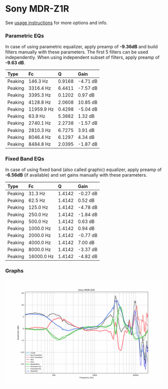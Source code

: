 # Sony MDR-Z1R
See [usage instructions](https://github.com/jaakkopasanen/AutoEq#usage) for more options and info.

### Parametric EQs
In case of using parametric equalizer, apply preamp of **-9.36dB** and build filters manually
with these parameters. The first 5 filters can be used independently.
When using independent subset of filters, apply preamp of **-9.63 dB**.

| Type    | Fc         |      Q | Gain     |
|:--------|:-----------|:-------|:---------|
| Peaking | 146.3 Hz   | 0.9168 | -4.71 dB |
| Peaking | 3316.4 Hz  | 6.4411 | -7.57 dB |
| Peaking | 3395.3 Hz  | 0.1202 | 0.97 dB  |
| Peaking | 4128.8 Hz  | 2.0608 | 10.85 dB |
| Peaking | 11959.9 Hz | 0.4298 | -5.04 dB |
| Peaking | 63.9 Hz    | 5.3882 | 1.32 dB  |
| Peaking | 2740.1 Hz  | 2.2738 | -1.57 dB |
| Peaking | 2810.3 Hz  | 6.7275 | 3.91 dB  |
| Peaking | 8046.4 Hz  | 6.1297 | 4.34 dB  |
| Peaking | 8484.8 Hz  | 2.0395 | -1.87 dB |

### Fixed Band EQs
In case of using fixed band (also called graphic) equalizer, apply preamp of **-6.56dB**
(if available) and set gains manually with these parameters.

| Type    | Fc         |      Q | Gain     |
|:--------|:-----------|:-------|:---------|
| Peaking | 31.3 Hz    | 1.4142 | -0.27 dB |
| Peaking | 62.5 Hz    | 1.4142 | 0.52 dB  |
| Peaking | 125.0 Hz   | 1.4142 | -4.78 dB |
| Peaking | 250.0 Hz   | 1.4142 | -1.84 dB |
| Peaking | 500.0 Hz   | 1.4142 | 0.63 dB  |
| Peaking | 1000.0 Hz  | 1.4142 | 0.94 dB  |
| Peaking | 2000.0 Hz  | 1.4142 | -0.77 dB |
| Peaking | 4000.0 Hz  | 1.4142 | 7.00 dB  |
| Peaking | 8000.0 Hz  | 1.4142 | -3.37 dB |
| Peaking | 16000.0 Hz | 1.4142 | -4.82 dB |

### Graphs
![](./Sony%20MDR-Z1R.png)
